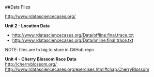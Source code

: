 ##Data Files
  
http://www.rdatasciencecases.org/  

**Unit 2 - Location Data**  
* http://www.rdatasciencecases.org/Data/offline.final.trace.txt
* http://www.rdatasciencecases.org/Data/online.final.trace.txt  
  
NOTE: files are to big to store in GitHub repo
  
**Unit 4 - Cherry Blossom Race Data**  
http://cherryblossom.org/
http://www.rdatasciencecases.org/exercises.html#chap:CherryBlossom
